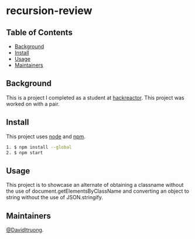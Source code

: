 # recursion-review

## Table of Contents

- [Background](#background)
- [Install](#install)
- [Usage](#usage)
- [Maintainers](#maintainers)

## Background

This is a project I completed as a student at [hackreactor](http://hackreactor.com). This project was worked on with a pair.

## Install

This project uses [node](http://nodejs.org) and [npm](https://npmjs.com).

```sh
1. $ npm install --global
2. $ npm start
```

## Usage

This project is to showcase an alternate of obtaining a classname without the use of document.getElementsByClassName and converting an object to string without the use of JSON.stringify.

## Maintainers

[@Davidltruong](https://github.com/davidltruong).